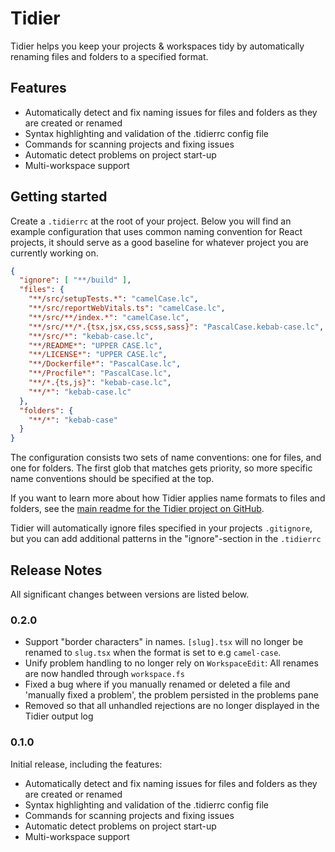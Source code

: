 # Tidier

Tidier helps you keep your projects & workspaces tidy by automatically renaming files and folders to a specified format.

## Features

- Automatically detect and fix naming issues for files and folders as they are created or renamed
- Syntax highlighting and validation of the .tidierrc config file
- Commands for scanning projects and fixing issues
- Automatic detect problems on project start-up
- Multi-workspace support

## Getting started

Create a `.tidierrc` at the root of your project.
Below you will find an example configuration that uses common naming convention for React projects,
it should serve as a good baseline for whatever project you are currently working on.

```json
{
  "ignore": [ "**/build" ],
  "files": {
    "**/src/setupTests.*": "camelCase.lc",
    "**/src/reportWebVitals.ts": "camelCase.lc",
    "**/src/**/index.*": "camelCase.lc",
    "**/src/**/*.{tsx,jsx,css,scss,sass}": "PascalCase.kebab-case.lc",
    "**/src/*": "kebab-case.lc",
    "**/README*": "UPPER CASE.lc",
    "**/LICENSE*": "UPPER CASE.lc",
    "**/Dockerfile*": "PascalCase.lc",
    "**/Procfile*": "PascalCase.lc",
    "**/*.{ts,js}": "kebab-case.lc",
    "**/*": "kebab-case.lc"
  },
  "folders": {
    "**/*": "kebab-case"
  }
}
```

The configuration consists two sets of name conventions: one for files, and one for folders. 
The first glob that matches gets priority, so more specific name conventions should be specified at the top.

If you want to learn more about how Tidier applies name formats to files and folders,
see the [main readme for the Tidier project on GitHub](https://github.com/mausworks/tidier#tidier--names).

Tidier will automatically ignore files specified in your projects `.gitignore`,
but you can add additional patterns in the "ignore"-section in the `.tidierrc` 

## Release Notes

All significant changes between versions are listed below.

### 0.2.0

- Support "border characters" in names. `[slug].tsx` will no longer be renamed to `slug.tsx` when the format is set to e.g `camel-case`.
- Unify problem handling to no longer rely on `WorkspaceEdit`: All renames are now handled through `workspace.fs`
- Fixed a bug where if you manually renamed or deleted a file and 'manually fixed a problem', the problem persisted in the problems pane
- Removed so that all unhandled rejections are no longer displayed in the Tidier output log

### 0.1.0

Initial release, including the features:

- Automatically detect and fix naming issues for files and folders as they are created or renamed
- Syntax highlighting and validation of the .tidierrc config file
- Commands for scanning projects and fixing issues
- Automatic detect problems on project start-up
- Multi-workspace support
